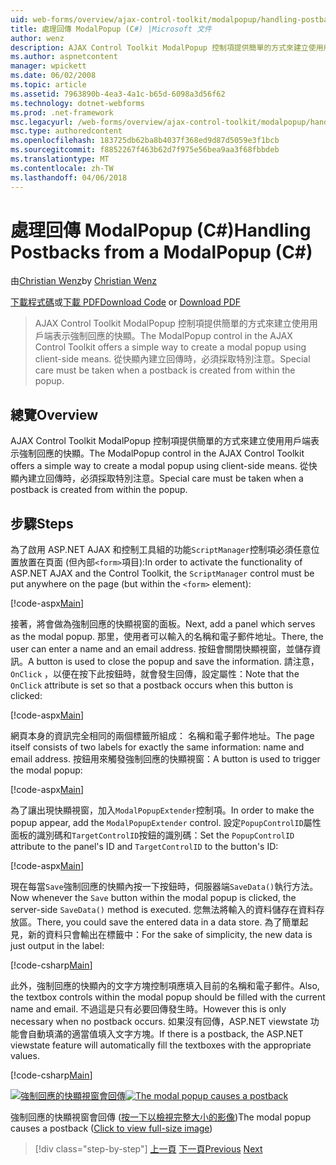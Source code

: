 ```yaml
---
uid: web-forms/overview/ajax-control-toolkit/modalpopup/handling-postbacks-from-a-modalpopup-cs
title: 處理回傳 ModalPopup (C#) |Microsoft 文件
author: wenz
description: AJAX Control Toolkit ModalPopup 控制項提供簡單的方式來建立使用用戶端表示強制回應的快顯。 必須採取特別注意，當 pos...
ms.author: aspnetcontent
manager: wpickett
ms.date: 06/02/2008
ms.topic: article
ms.assetid: 7963890b-4ea3-4a1c-b65d-6098a3d56f62
ms.technology: dotnet-webforms
ms.prod: .net-framework
msc.legacyurl: /web-forms/overview/ajax-control-toolkit/modalpopup/handling-postbacks-from-a-modalpopup-cs
msc.type: authoredcontent
ms.openlocfilehash: 183725db62ba8b4037f368ed9d87d5059e3f1bcb
ms.sourcegitcommit: f8852267f463b62d7f975e56bea9aa3f68fbbdeb
ms.translationtype: MT
ms.contentlocale: zh-TW
ms.lasthandoff: 04/06/2018
---
```

<a name="handling-postbacks-from-a-modalpopup-c"></a><span data-ttu-id="a18a8-104">處理回傳 ModalPopup (C#)</span><span class="sxs-lookup"><span data-stu-id="a18a8-104">Handling Postbacks from a ModalPopup (C#)</span></span>
====================
<span data-ttu-id="a18a8-105">由[Christian Wenz](https://github.com/wenz)</span><span class="sxs-lookup"><span data-stu-id="a18a8-105">by [Christian Wenz](https://github.com/wenz)</span></span>

<span data-ttu-id="a18a8-106">[下載程式碼](http://download.microsoft.com/download/2/4/0/24052038-f942-4336-905b-b60ae56f0dd5/ModalPopup3.cs.zip)或[下載 PDF](http://download.microsoft.com/download/b/6/a/b6ae89ee-df69-4c87-9bfb-ad1eb2b23373/modalpopup3CS.pdf)</span><span class="sxs-lookup"><span data-stu-id="a18a8-106">[Download Code](http://download.microsoft.com/download/2/4/0/24052038-f942-4336-905b-b60ae56f0dd5/ModalPopup3.cs.zip) or [Download PDF](http://download.microsoft.com/download/b/6/a/b6ae89ee-df69-4c87-9bfb-ad1eb2b23373/modalpopup3CS.pdf)</span></span>

> <span data-ttu-id="a18a8-107">AJAX Control Toolkit ModalPopup 控制項提供簡單的方式來建立使用用戶端表示強制回應的快顯。</span><span class="sxs-lookup"><span data-stu-id="a18a8-107">The ModalPopup control in the AJAX Control Toolkit offers a simple way to create a modal popup using client-side means.</span></span> <span data-ttu-id="a18a8-108">從快顯內建立回傳時，必須採取特別注意。</span><span class="sxs-lookup"><span data-stu-id="a18a8-108">Special care must be taken when a postback is created from within the popup.</span></span>


## <a name="overview"></a><span data-ttu-id="a18a8-109">總覽</span><span class="sxs-lookup"><span data-stu-id="a18a8-109">Overview</span></span>

<span data-ttu-id="a18a8-110">AJAX Control Toolkit ModalPopup 控制項提供簡單的方式來建立使用用戶端表示強制回應的快顯。</span><span class="sxs-lookup"><span data-stu-id="a18a8-110">The ModalPopup control in the AJAX Control Toolkit offers a simple way to create a modal popup using client-side means.</span></span> <span data-ttu-id="a18a8-111">從快顯內建立回傳時，必須採取特別注意。</span><span class="sxs-lookup"><span data-stu-id="a18a8-111">Special care must be taken when a postback is created from within the popup.</span></span>

## <a name="steps"></a><span data-ttu-id="a18a8-112">步驟</span><span class="sxs-lookup"><span data-stu-id="a18a8-112">Steps</span></span>

<span data-ttu-id="a18a8-113">為了啟用 ASP.NET AJAX 和控制工具組的功能`ScriptManager`控制項必須任意位置放置在頁面 (但內部`<form>`項目):</span><span class="sxs-lookup"><span data-stu-id="a18a8-113">In order to activate the functionality of ASP.NET AJAX and the Control Toolkit, the `ScriptManager` control must be put anywhere on the page (but within the `<form>` element):</span></span>

[!code-aspx[Main](handling-postbacks-from-a-modalpopup-cs/samples/sample1.aspx)]

<span data-ttu-id="a18a8-114">接著，將會做為強制回應的快顯視窗的面板。</span><span class="sxs-lookup"><span data-stu-id="a18a8-114">Next, add a panel which serves as the modal popup.</span></span> <span data-ttu-id="a18a8-115">那里，使用者可以輸入的名稱和電子郵件地址。</span><span class="sxs-lookup"><span data-stu-id="a18a8-115">There, the user can enter a name and an email address.</span></span> <span data-ttu-id="a18a8-116">按鈕會關閉快顯視窗，並儲存資訊。</span><span class="sxs-lookup"><span data-stu-id="a18a8-116">A button is used to close the popup and save the information.</span></span> <span data-ttu-id="a18a8-117">請注意， `OnClick` ，以便在按下此按鈕時，就會發生回傳，設定屬性：</span><span class="sxs-lookup"><span data-stu-id="a18a8-117">Note that the `OnClick` attribute is set so that a postback occurs when this button is clicked:</span></span>

[!code-aspx[Main](handling-postbacks-from-a-modalpopup-cs/samples/sample2.aspx)]

<span data-ttu-id="a18a8-118">網頁本身的資訊完全相同的兩個標籤所組成： 名稱和電子郵件地址。</span><span class="sxs-lookup"><span data-stu-id="a18a8-118">The page itself consists of two labels for exactly the same information: name and email address.</span></span> <span data-ttu-id="a18a8-119">按鈕用來觸發強制回應的快顯視窗：</span><span class="sxs-lookup"><span data-stu-id="a18a8-119">A button is used to trigger the modal popup:</span></span>

[!code-aspx[Main](handling-postbacks-from-a-modalpopup-cs/samples/sample3.aspx)]

<span data-ttu-id="a18a8-120">為了讓出現快顯視窗，加入`ModalPopupExtender`控制項。</span><span class="sxs-lookup"><span data-stu-id="a18a8-120">In order to make the popup appear, add the `ModalPopupExtender` control.</span></span> <span data-ttu-id="a18a8-121">設定`PopupControlID`屬性面板的識別碼和`TargetControlID`按鈕的識別碼：</span><span class="sxs-lookup"><span data-stu-id="a18a8-121">Set the `PopupControlID` attribute to the panel's ID and `TargetControlID` to the button's ID:</span></span>

[!code-aspx[Main](handling-postbacks-from-a-modalpopup-cs/samples/sample4.aspx)]

<span data-ttu-id="a18a8-122">現在每當`Save`強制回應的快顯內按一下按鈕時，伺服器端`SaveData()`執行方法。</span><span class="sxs-lookup"><span data-stu-id="a18a8-122">Now whenever the `Save` button within the modal popup is clicked, the server-side `SaveData()` method is executed.</span></span> <span data-ttu-id="a18a8-123">您無法將輸入的資料儲存在資料存放區。</span><span class="sxs-lookup"><span data-stu-id="a18a8-123">There, you could save the entered data in a data store.</span></span> <span data-ttu-id="a18a8-124">為了簡單起見，新的資料只會輸出在標籤中：</span><span class="sxs-lookup"><span data-stu-id="a18a8-124">For the sake of simplicity, the new data is just output in the label:</span></span>

[!code-csharp[Main](handling-postbacks-from-a-modalpopup-cs/samples/sample5.cs)]

<span data-ttu-id="a18a8-125">此外，強制回應的快顯內的文字方塊控制項應填入目前的名稱和電子郵件。</span><span class="sxs-lookup"><span data-stu-id="a18a8-125">Also, the textbox controls within the modal popup should be filled with the current name and email.</span></span> <span data-ttu-id="a18a8-126">不過這是只有必要回傳發生時。</span><span class="sxs-lookup"><span data-stu-id="a18a8-126">However this is only necessary when no postback occurs.</span></span> <span data-ttu-id="a18a8-127">如果沒有回傳，ASP.NET viewstate 功能會自動填滿的適當值填入文字方塊。</span><span class="sxs-lookup"><span data-stu-id="a18a8-127">If there is a postback, the ASP.NET viewstate feature will automatically fill the textboxes with the appropriate values.</span></span>

[!code-csharp[Main](handling-postbacks-from-a-modalpopup-cs/samples/sample6.cs)]


<span data-ttu-id="a18a8-128">[![強制回應的快顯視窗會回傳](handling-postbacks-from-a-modalpopup-cs/_static/image2.png)](handling-postbacks-from-a-modalpopup-cs/_static/image1.png)</span><span class="sxs-lookup"><span data-stu-id="a18a8-128">[![The modal popup causes a postback](handling-postbacks-from-a-modalpopup-cs/_static/image2.png)](handling-postbacks-from-a-modalpopup-cs/_static/image1.png)</span></span>

<span data-ttu-id="a18a8-129">強制回應的快顯視窗會回傳 ([按一下以檢視完整大小的影像](handling-postbacks-from-a-modalpopup-cs/_static/image3.png))</span><span class="sxs-lookup"><span data-stu-id="a18a8-129">The modal popup causes a postback ([Click to view full-size image](handling-postbacks-from-a-modalpopup-cs/_static/image3.png))</span></span>

> [!div class="step-by-step"]
> <span data-ttu-id="a18a8-130">[上一頁](using-modalpopup-with-a-repeater-control-cs.md)
> [下一頁](positioning-a-modalpopup-cs.md)</span><span class="sxs-lookup"><span data-stu-id="a18a8-130">[Previous](using-modalpopup-with-a-repeater-control-cs.md)
[Next](positioning-a-modalpopup-cs.md)</span></span>
